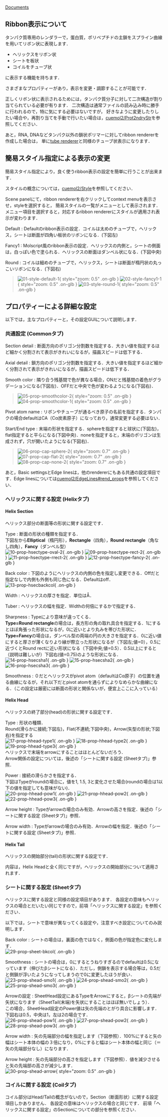 [Documents](../../Documents)
## Ribbon表示について
タンパク質専用のレンダラーで，蛋白質，ポリペプチドの主鎖をスプライン曲線を用いてリボン状に表現します．

*  ヘリックスをリボン状
*  シートを板状
*  コイルをチューブ状

に表示する機能を持ちます．

さまざまなプロパティーがあり，表示を変更・調節することが可能です．

正しくリボン状に表示されるためには，タンパク質分子に対して二次構造が割り当てられている必要が有ります．
二次構造は通常ファイルの読み込み時に勝手に行われるので，特に気にする必要はないですが，
好きなように変更したりしたい場合や，再割り当てを手動で行いたい場合は，[cuemol2/Prot2ndryStr](../../cuemol2/Prot2ndryStr)を参照してください．

あと，RNA, DNAなどタンパク以外の鎖状ポリマーに対してribbon rendererを作成した場合は，
単に[tube renderer](../../cuemol2/TubeRenderer)と同様のチューブ状表示になります．

## 簡易スタイル指定による表示の変更
簡易スタイル指定により，良く使うribbon表示の設定を簡単に行うことが出来ます．

スタイルの概念については，[cuemol2/Style](../../cuemol2/Style)を参照してください．

Scene panelにて，ribbon rendererを右クリックしてcontext menuを表示させ，styleを選択すると，
簡易スタイルの一覧がメニューとして表示されます．
メニュー項目を選択すると，対応するribbon rendererにスタイルが適用され表示が変わります．


Default
:   Defaultのribbon表示の設定．コイルは太めのチューブで，ヘリックス，シートは断面が四角い板状のリボンになる．(下図左)

Fancy1
:   Molscript風のribbon表示の設定．ヘリックスの内側と，シートの側面は，白っぽい色で塗られる．ヘリックスの断面はダンベル状になる．(下図中央)

Round
:   コイルは細めのチューブで，ヘリックス，シートは断面が楕円状の丸っこいリボンになる．(下図右)


> ![01-style-default-1](../../assets/images/cuemol2/RibbonRenderer/01-style-default-1.png){ style="zoom: 0.5" .on-glb } ![02-style-fancy1-1](../../assets/images/cuemol2/RibbonRenderer/02-style-fancy1-1.png){ style="zoom: 0.5" .on-glb } ![03-style-round-1](../../assets/images/cuemol2/RibbonRenderer/03-style-round-1.png){ style="zoom: 0.5" .on-glb }


## プロパティーによる詳細な設定

以下では，主なプロパティーと，その設定GUIについて説明します．

<a id="common_settings"></a>
### 共通設定 (Commonタブ)

Section detail
:   断面方向のポリゴン分割数を指定する．大きい値を指定するほど細かく分割されて表示がきれいになるが，描画スピードは低下する．


Axial detail
:   鎖方向のポリゴン分割数を指定する．大きい値を指定するほど細かく分割されて表示がきれいになるが，描画スピードは低下する．


Smooth color
:   隣り合う残基間で色が異なる場合，ONだと残基間の着色がグラデーションになる(下図左)．OFFだと中央で色が変わるようになる(下図右)．


> ![05-prop-smoothcolor-2](../../assets/images/cuemol2/RibbonRenderer/05-prop-smoothcolor-2.png){ style="zoom: 0.5" .on-glb } ![04-prop-smoothcolor-1](../../assets/images/cuemol2/RibbonRenderer/04-prop-smoothcolor-1.png){ style="zoom: 0.5" .on-glb }


Pivot atom name
:   リボンやチューブが通るべき原子の名前を指定する．タンパクの場合defaultはCA（Cα炭素原子）になっており，通常変更する必要はない．


Start/End type
:   末端の形状を指定する．sphereを指定すると球状に(下図左)，flat指定すると平らになる(下図中央)．noneを指定すると，末端のポリゴンは生成されず，穴が開いたようになる(下図右)．


> ![06-prop-cap-sphere-2](../../assets/images/cuemol2/RibbonRenderer/06-prop-cap-sphere-2.png){ style="zoom: 0.7" .on-glb } ![07-prop-cap-flat-2](../../assets/images/cuemol2/RibbonRenderer/07-prop-cap-flat-2.png){ style="zoom: 0.7" .on-glb } ![08-prop-cap-none-2](../../assets/images/cuemol2/RibbonRenderer/08-prop-cap-none-2.png){ style="zoom: 0.7" .on-glb }

あと，Basic settingsとEdge linesは，他のrendererにもある共通の設定項目です．Edge linesについては[cuemol2/EdgeLines#rend_props](../../cuemol2/EdgeLines#rend_props)を参照してください．



### ヘリックスに関する設定 (Helixタブ)
<a id="helix_section"></a>
#### Helix Section
ヘリックス部分の断面等の形状に関する設定です．


Type
:   断面の形状の種類を指定する．<br/>
下図左から**Elliptical**（楕円形），**Rectangle**（四角），**Round rectangle**（角なし四角），**Fancy**（ダンベル型）<br/>
![10-prop-hsectype-oval-2](../../assets/images/cuemol2/RibbonRenderer/10-prop-hsectype-oval-2.png){ .on-glb }
![09-prop-hsectype-rect-2](../../assets/images/cuemol2/RibbonRenderer/09-prop-hsectype-rect-2.png){ .on-glb }
![11-prop-hsectype-rrect-2](../../assets/images/cuemol2/RibbonRenderer/11-prop-hsectype-rrect-2.png){ .on-glb }
![12-prop-hsectype-fancy-2](../../assets/images/cuemol2/RibbonRenderer/12-prop-hsectype-fancy-2.png){ .on-glb }

Back color
:   下図のようにヘリックスの内側の色を指定し変更できる．Offだと指定なしで内側も外側も同じ色になる．Defaultはoff．<br/>
![13-prop-hsecbackcol](../../assets/images/cuemol2/RibbonRenderer/13-prop-hsecbackcol.png){ .on-glb }

Width
:   ヘリックスの厚さを指定．単位はÅ．

Tuber
:   ヘリックスの幅を指定．Widthの何倍にするかで指定する．

Sharpness
:   Typeにより意味が違ってくる．<br/>
**Type=Round rectangle**の場合は，長方形の角の取れ具合を指定する．1にするとほぼ角張った形状になるが，0に近いとより丸みを帯びた形状に．<br/>
**Type=Fancy**の場合は，ダンベル型の両端の円の大きさを指定する．0に近い値にすると厚さが薄くなりより縁が際立った形状になるが（下図左;値=0），0.5に近づくとRound rectに近い形状になる（下図中央;値=0.5）．0.5以上にすると（説明は難しいが）下図右(値=0.75)のような形状になる．<br/>
![14-prop-hsecsha1](../../assets/images/cuemol2/RibbonRenderer/14-prop-hsecsha1.png){ .on-glb }
![15-prop-hsecsha2](../../assets/images/cuemol2/RibbonRenderer/15-prop-hsecsha2.png){ .on-glb }
![16-prop-hsecsha3](../../assets/images/cuemol2/RibbonRenderer/16-prop-hsecsha3.png){ .on-glb }

Smoothness
:   ０だとヘリックスがpivot atom（defaultはCα原子）の位置を通る曲線になるが，それ以下だとpivot atomを通らずによりなめらかな曲線になる．（この設定は厳密には断面の形状と関係ないが，便宜上ここに入っている）

#### Helix Head
ヘリックスの終了部分(head)の形状に関する設定です．


Type
:   形状の種類．<br/>
Round(滑らかに接続;下図左)，Flat(不連続;下図中央)，Arrow(矢型の形状;下図右)を指定する<br/>
![17-prop-hhead-type1](../../assets/images/cuemol2/RibbonRenderer/17-prop-hhead-type1.png){ .on-glb }
![18-prop-hhead-type2](../../assets/images/cuemol2/RibbonRenderer/18-prop-hhead-type2.png){ .on-glb }
![19-prop-hhead-type3](../../assets/images/cuemol2/RibbonRenderer/19-prop-hhead-type3.png){ .on-glb }<br/>
ヘリックスで末端をarrowにすることはほとんどないだろう．<br/>
Arrow関係の設定については，後述の「シートに関する設定 (Sheetタブ)」参照．

Power
:   接続の滑らかさを指定する．<br/>
下図はTypeがroundの場合に，値を1, 1.5, 3と変化させた場合(roundの場合は1以下の値を指定しても意味がない)．<br/>
![20-prop-hhead-pow1](../../assets/images/cuemol2/RibbonRenderer/20-prop-hhead-pow1.png){ .on-glb }
![21-prop-hhead-pow2](../../assets/images/cuemol2/RibbonRenderer/21-prop-hhead-pow2.png){ .on-glb }
![22-prop-hhead-pow3](../../assets/images/cuemol2/RibbonRenderer/22-prop-hhead-pow3.png){ .on-glb }

Arrow height
:   Typeがarrowの場合のみ有効．Arrowの高さを指定．後述の「シートに関する設定 (Sheetタブ)」参照．

Arrow width
:   Typeがarrowの場合のみ有効．Arrowの幅を指定．後述の「シートに関する設定 (Sheetタブ)」参照．

#### Helix Tail
ヘリックスの開始部分(tail)の形状に関する設定です．

内容は，Helix Headと全く同じですが，ヘリックスの開始部分について適用されます．



### シートに関する設定 (Sheetタブ)
ヘリックスに関する設定と同様の設定項目があります．
各設定の意味もヘリックスの場合とだいたい同じですので，前項「ヘリックスに関する設定」を参照ください．

以下では，シートで意味が異なってくる設定や，注意すべき設定についてのみ説明します．


Back color
:   シートの場合は，裏面の色ではなく，側面の色が指定色に変化します．<br/>
![29-prop-sheet-bkcol](../../assets/images/cuemol2/RibbonRenderer/29-prop-sheet-bkcol.png){ .on-glb }

Smoothness
:   シートの場合は，0にするとうねりすぎるのでdefaultは0.5になっています（伸びたβシートになる）．ただし，側鎖を表示する場合等は，0.5だと側鎖が浮いたようになってしまうので0に変更したほうが良い．<br/>
![23-prop-shead-smo1](../../assets/images/cuemol2/RibbonRenderer/23-prop-shead-smo1.png){ .on-glb }
![24-prop-shead-smo2](../../assets/images/cuemol2/RibbonRenderer/24-prop-shead-smo2.png){ .on-glb }
![25-prop-shead-smo3](../../assets/images/cuemol2/RibbonRenderer/25-prop-shead-smo3.png){ .on-glb }

Arrowの設定
:   SheetHead設定にあるTypeをArrowにすると，βシートの先端が矢状になります（SheetTail(末端)を矢状にすることはほぼ無いでしょう）．<br/>
この場合，SheetHead設定のPower値は矢の先端のとがり具合に影響します．下図右は0.5，中央は1，左は2の場合です．<br/>
![26-prop-shead-pow1](../../assets/images/cuemol2/RibbonRenderer/26-prop-shead-pow1.png){ .on-glb }
![27-prop-shead-pow2](../../assets/images/cuemol2/RibbonRenderer/27-prop-shead-pow2.png){ .on-glb }
![28-prop-shead-pow3](../../assets/images/cuemol2/RibbonRenderer/28-prop-shead-pow3.png){ .on-glb }

Arrow width
:   矢の先端部分の幅を指定します（下図参照）．100%にすると矢の幅はシート本体の幅の３倍になり，0%にすると幅はシート本体の幅と同じ（＝矢の先端部分なし）になります．

Arrow height
:   矢の先端部分の高さを指定します（下図参照）．値を減少させると矢の先端部の高さが減少します．<br/>
![30-prop-shead-arrow](../../assets/images/cuemol2/RibbonRenderer/30-prop-shead-arrow.png){ style="zoom: 0.5" .on-glb }

### コイルに関する設定 (Coilタブ)
コイル部分はHead/Tailの概念がないので，Section（断面形状）に関する設定項目しかありません．
各設定の意味はヘリックスの場合と同じです．
前項「ヘリックスに関する設定」のSectionについての部分を参照ください．